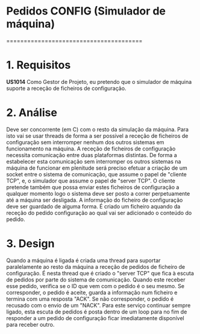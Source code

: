 # Pedidos CONFIG (Simulador de máquina)
=======================================

# 1. Requisitos

**US1014** Como Gestor de Projeto, eu pretendo que o simulador de máquina suporte a receção de ficheiros de configuração.

# 2. Análise

Deve ser concorrente (em C) com o resto da simulação da máquina. Para isto vai se usar threads de forma a ser possivel a receção de ficheiros de configuração sem interromper nenhum dos outros sistemas em funcionamento na máquina. A receção de ficheiros de configuração necessita comunicação entre duas plataformas distintas. De forma a estabelecer esta comunicação sem interromper os outros sistemas na máquina de funcionar em plenitude será preciso efetuar a criação de um socket entre o sistema de comunicação, que assume o papel de "cliente TCP", e, o simulador que assume o papel de "server TCP". O cliente pretende também que possa enviar estes ficheiros de configuração a qualquer momento logo o sistema deve ser posto a correr perpetuamente até a máquina ser desligada. A informação do ficheiro de configuração deve ser guardado de alguma forma. É criado um ficheiro aquando da receção do pedido configuração ao qual vai ser adicionado o conteúdo do pedido.


# 3. Design

Quando a máquina é ligada é criada uma thread para suportar paralelamente ao resto da máquina a receção de pedidos de ficheiro de configuração. É nesta thread que é criado o "server TCP" que fica à escuta de pedidos por parte do sistema de comunicação. Quando este receber esse pedido, verifica se o ID que vem com o pedido é o seu mesmo. Se corresponder, o pedido é aceite, guarda a informação num ficheiro e termina com uma resposta "ACK". Se não corresponder, o pedido é recusado com o envio de um "NACK". Para este serviço continuar sempre ligado, esta escuta de pedidos é posta dentro de um loop para no fim de responder a um pedido de configuração ficar imediatamente disponível para receber outro.
